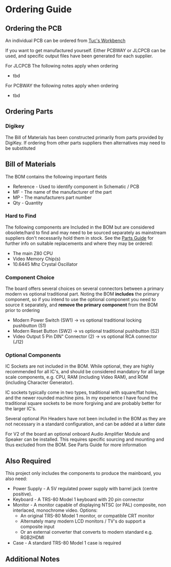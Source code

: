 
# Ordering Guide

## Ordering the PCB 

An individual PCB can be ordered from [Tuc's Workbench](https://shop.tucs-workbench.com/products/trs-80-model-i-revision-k)

If you want to get manufactured yourself. Either PCBWAY or JLCPCB can be used, and specific output files have been generated for each supplier.

For JLCPCB The following notes apply when ordering
* tbd

For PCBWAY the following notes apply when ordering
* tbd

## Ordering Parts

### Digikey

The Bill of Materials has been constructed primarily from parts provided by DigiKey.
If ordering from other parts suppliers then alternatives may need to be substituted

## Bill of Materials

The BOM contains the following important fields
* Reference - Used to identify component in Schematic / PCB
* MF - The name of the manufacturer of the part
* MP - The manufacturers part number
* Qty - Quantity

### Hard to Find

The following components are Included in the BOM but are considered obsolete/hard to find and may 
need to be sourced separately as mainstream suppliers don't necessarily hold them in stock.
See the [Parts Guide](PARTS_GUIDE.md) for further info on suitable replacements and where they may be ordered:
* The main Z80 CPU
* Video Memory Chip(s)
* 10.6445 Mhz Crystal Oscillator

### Component Choice

The board offers several choices on several connectors between a primary modern 
vs optional traditional part.  Noting the BOM **includes** the primary component, 
so if you intend to use the optional component you need to source it separately, 
and **remove the primary component** from the BOM prior to ordering

* Modern Power Switch (SW1) -> vs optional traditional locking pushbutton (S1) 
* Modern Reset Button (SW2) -> vs optional traditional pushbutton (S2)
* Video Output 5 Pin DIN" Connector (2) -> vs optional RCA connector (J12)

### Optional Components

IC Sockets are not included in the BOM. While optional, they are highly recommended for all IC's, 
and should be considered mandatory for all large scale components, e.g. CPU,
RAM (including Video RAM), and ROM (including Character Generator). 

IC sockets typically come in two types, traditional with square/flat holes, and the newer rounded
machine pins. In my experience I have found the traditional square sockets to be more forgiving
and are probably better for the larger IC's.

Several optional Pin Headers have not been included in the BOM as
they are not necessary in a standard configuration, and can be added at a latter date

For V2 of the board an optional onboard Audio Amplifier Module and Speaker can be 
installed. This requires specific sourcing and mounting and thus excluded from the BOM.
See Parts Guide for more information

## Also Required

This project only includes the components to produce the mainboard, you also need:

* Power Supply - A 5V regulated power supply with barrel jack (centre positive).
* Keyboard - A TRS-80 Model 1 keyboard with 20 pin connector  
* Monitor -  A monitor capable of displaying NTSC (or PAL) composite, non interlaced, monochrome video. Options:
  * An original TRS-80 Model 1 monitor, or compatible CRT monitor
  * Alternately many modern LCD monitors / TV's do support a composite input
  * Or an external converter that converts to modern standard e.g. RGB2HDMI
* Case - A standard TRS-80 Model 1 case is required

## Additional Notes


